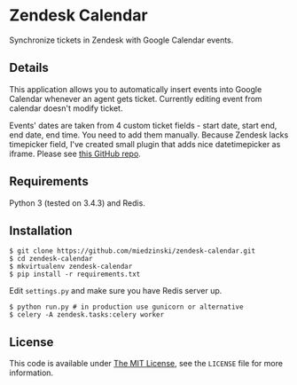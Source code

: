 # Zendesk Calendar #

Synchronize tickets in Zendesk with Google Calendar events.

## Details ##

This application allows you to automatically insert events into Google Calendar whenever an agent gets ticket.
Currently editing event from calendar doesn't modify ticket.

Events' dates are taken from 4 custom ticket fields - start date, start end, end date, end time.
You need to add them manually. Because Zendesk lacks timepicker field, I've created small plugin that adds nice datetimepicker as iframe.
Please see [this GitHub repo](https://github.com/miedzinski/zendesk-calendar-app).

## Requirements ##

Python 3 (tested on 3.4.3) and Redis.

## Installation ##

    $ git clone https://github.com/miedzinski/zendesk-calendar.git
    $ cd zendesk-calendar
    $ mkvirtualenv zendesk-calendar
    $ pip install -r requirements.txt
    
Edit `settings.py` and make sure you have Redis server up.

    $ python run.py # in production use gunicorn or alternative
    $ celery -A zendesk.tasks:celery worker

## License ##

This code is available under [The MIT License](https://opensource.org/licenses/MIT), see the `LICENSE` file for more information.

